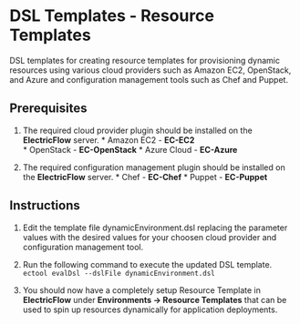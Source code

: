 # DSL Templates - Resource Templates

DSL templates for creating resource templates for provisioning dynamic resources using various cloud providers such as Amazon EC2, OpenStack, and Azure and configuration management tools such as Chef and Puppet.

## Prerequisites ##

  1. The required cloud provider plugin should be installed on the **ElectricFlow** server.
    * Amazon EC2   - **EC-EC2**  
    * OpenStack    - **EC-OpenStack**
    * Azure Cloud  - **EC-Azure**
  
  2. The required configuration management plugin should be installed on the **ElectricFlow** server.
    * Chef   - **EC-Chef**
    * Puppet - **EC-Puppet**
  
## Instructions ##

1. Edit the template file dynamicEnvironment.dsl replacing the parameter values with the desired values for your choosen cloud provider and configuration management tool.

2. Run the following command to execute the updated DSL template.
 `ectool evalDsl --dslFile dynamicEnvironment.dsl`
 
3. You should now have a completely setup Resource Template in **ElectricFlow** under **Environments -> Resource Templates** that can be used to spin up resources dynamically for application deployments. 






